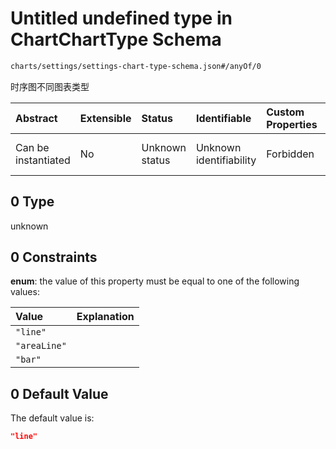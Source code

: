 # Untitled undefined type in ChartChartType Schema

```txt
charts/settings/settings-chart-type-schema.json#/anyOf/0
```

时序图不同图表类型

| Abstract            | Extensible | Status         | Identifiable            | Custom Properties | Additional Properties | Access Restrictions | Defined In                                                                                                         |
| :------------------ | :--------- | :------------- | :---------------------- | :---------------- | :-------------------- | :------------------ | :----------------------------------------------------------------------------------------------------------------- |
| Can be instantiated | No         | Unknown status | Unknown identifiability | Forbidden         | Allowed               | none                | [settings-chart-type-schema.json\*](../out/charts/settings/settings-chart-type-schema.json "open original schema") |

## 0 Type

unknown

## 0 Constraints

**enum**: the value of this property must be equal to one of the following values:

| Value        | Explanation |
| :----------- | :---------- |
| `"line"`     |             |
| `"areaLine"` |             |
| `"bar"`      |             |

## 0 Default Value

The default value is:

```json
"line"
```
